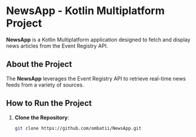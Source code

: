 # NewsApp - Kotlin Multiplatform Project

**NewsApp** is a Kotlin Multiplatform application designed to fetch and display news articles from the Event Registry API. 
## About the Project

The **NewsApp** leverages the Event Registry API to retrieve real-time news feeds from a variety of sources.

## How to Run the Project

1. **Clone the Repository**:
   ```bash
   git clone https://github.com/ombatii/NewsApp.git
